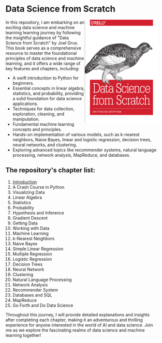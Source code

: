 # Data Science from Scratch
<img align="right" src="img/cover.jpg" width="242" height="340" alt="image" />
In this repository, I am embarking on an exciting data science and machine learning learning journey by following the insightful guidance of "Data Science from Scratch" by Joel Grus. This book serves as a comprehensive resource to master the foundational principles of data science and machine learning, and it offers a wide range of key features and chapters, including:

  - A swift introduction to Python for beginners.
  - Essential concepts in linear algebra, statistics, and probability, providing a solid foundation for data science applications.
  - Techniques for data collection, exploration, cleaning, and manipulation.
  - Fundamental machine learning concepts and principles.
  - Hands-on implementation of various models, such as k-nearest neighbors, Naive Bayes, linear and logistic regression, decision trees, neural networks, and clustering.
  - Exploring advanced topics like recommender systems, natural language processing, network analysis, MapReduce, and databases.

## The repository's chapter list:

01. [Introduction](https://github.com/sabboshachi/Machine_Learning/blob/main/03.%20Data%20Science%20from%20Scratch%20by%20Joel%20Grus/Chapter%2001.ipynb)
02. A Crash Course in Python
03. Visualizing Data
04. Linear Algebra
05. Statistics
06. Probability
07. Hypothesis and Inference
08. Gradient Descent
09. Getting Data
10. Working with Data
11. Machine Learning
12. k-Nearest Neighbors
13. Naive Bayes
14. Simple Linear Regression
15. Multiple Regression
16. Logistic Regression
17. Decision Trees
18. Neural Network
19. Clustering
20. Natural Language Processing
21. Network Analysis
22. Recommender System
23. Databases and SQL
24. MapReduce
25. Go Forth and Do Data Science

Throughout this journey, I will provide detailed explanations and insights after completing each chapter, making it an adventurous and thrilling experience for anyone interested in the world of AI and data science. Join me as we explore the fascinating realms of data science and machine learning together!


